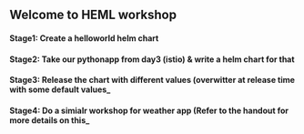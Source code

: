 ## Welcome to HEML workshop

#### Stage1: Create a helloworld helm chart

#### Stage2: Take our pythonapp from day3 (istio) & write a helm chart for that

#### Stage3: Release the chart with different values (overwitter at release time with some default values_

#### Stage4: Do a simialr workshop for weather app (Refer to the handout for more details on this_
